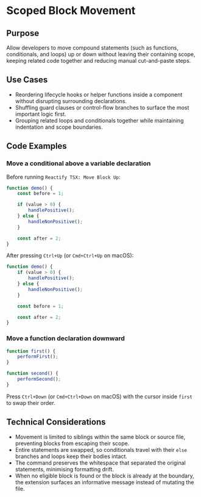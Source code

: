 # Scoped Block Movement

## Purpose

Allow developers to move compound statements (such as functions, conditionals, and loops) up or down without leaving their containing scope, keeping related code together and reducing manual cut-and-paste steps.

## Use Cases

- Reordering lifecycle hooks or helper functions inside a component without disrupting surrounding declarations.
- Shuffling guard clauses or control-flow branches to surface the most important logic first.
- Grouping related loops and conditionals together while maintaining indentation and scope boundaries.

## Code Examples

### Move a conditional above a variable declaration

Before running `Reactify TSX: Move Block Up`:

```ts
function demo() {
    const before = 1;

    if (value > 0) {
        handlePositive();
    } else {
        handleNonPositive();
    }

    const after = 2;
}
```

After pressing `Ctrl+Up` (or `Cmd+Ctrl+Up` on macOS):

```ts
function demo() {
    if (value > 0) {
        handlePositive();
    } else {
        handleNonPositive();
    }

    const before = 1;

    const after = 2;
}
```

### Move a function declaration downward

```ts
function first() {
    performFirst();
}

function second() {
    performSecond();
}
```

Press `Ctrl+Down` (or `Cmd+Ctrl+Down` on macOS) with the cursor inside `first` to swap their order.

## Technical Considerations

- Movement is limited to siblings within the same block or source file, preventing blocks from escaping their scope.
- Entire statements are swapped, so conditionals travel with their `else` branches and loops keep their bodies intact.
- The command preserves the whitespace that separated the original statements, minimising formatting drift.
- When no eligible block is found or the block is already at the boundary, the extension surfaces an informative message instead of mutating the file.
